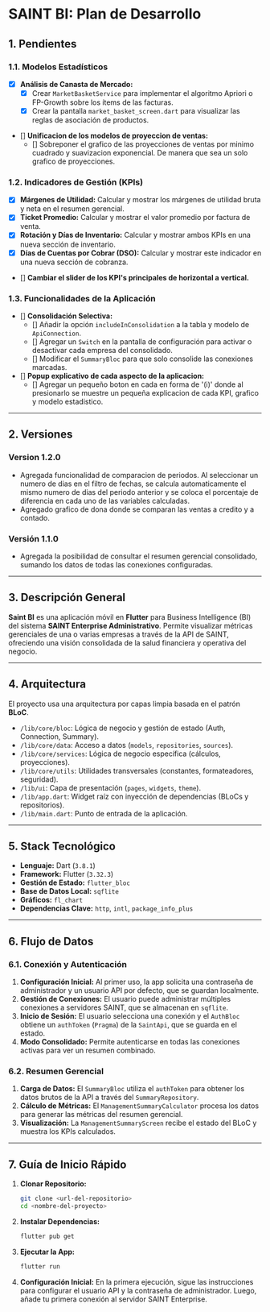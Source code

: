 # **SAINT BI: Plan de Desarrollo**

## **1. Pendientes**

### **1.1. Modelos Estadísticos**

* [X] **Análisis de Canasta de Mercado:**
    * [X] Crear `MarketBasketService` para implementar el algoritmo Apriori o FP-Growth sobre los ítems de las facturas.
    * [X] Crear la pantalla `market_basket_screen.dart` para visualizar las reglas de asociación de productos.

* [] **Unificacion de los modelos de proyeccion de ventas:**
    * [] Sobreponer el grafico de las proyecciones de ventas por minimo cuadrado y suavizacion exponencial. De manera que sea un solo grafico de proyecciones.

### **1.2. Indicadores de Gestión (KPIs)**

* [X] **Márgenes de Utilidad:** Calcular y mostrar los márgenes de utilidad bruta y neta en el resumen gerencial.
* [X] **Ticket Promedio:** Calcular y mostrar el valor promedio por factura de venta.
* [X] **Rotación y Días de Inventario:** Calcular y mostrar ambos KPIs en una nueva sección de inventario.
* [X] **Días de Cuentas por Cobrar (DSO):** Calcular y mostrar este indicador en una nueva sección de cobranza.
* [] **Cambiar el slider de los KPI's principales de horizontal a vertical.**

### **1.3. Funcionalidades de la Aplicación**

* [] **Consolidación Selectiva:**
    * [] Añadir la opción `includeInConsolidation` a la tabla y modelo de `ApiConnection`.
    * [] Agregar un `Switch` en la pantalla de configuración para activar o desactivar cada empresa del consolidado.
    * [] Modificar el `SummaryBloc` para que solo consolide las conexiones marcadas.
* [] **Popup explicativo de cada aspecto de la aplicacion:**
    * [] Agregar un pequeño boton en cada en forma de '(i)' donde al presionarlo se muestre un pequeña explicacion de cada KPI, grafico y modelo estadistico.

---

## **2. Versiones**

### **Version 1.2.0**
* Agregada funcionalidad de comparacion de periodos. Al seleccionar un numero de dias en el filtro de fechas, se calcula automaticamente el mismo numero de dias del periodo anterior y se coloca el porcentaje de diferencia en cada uno de las variables calculadas.
* Agregado grafico de dona donde se comparan las ventas a credito y a contado.

### **Versión 1.1.0**
* Agregada la posibilidad de consultar el resumen gerencial consolidado, sumando los datos de todas las conexiones configuradas.

---

## **3. Descripción General**

**Saint BI** es una aplicación móvil en **Flutter** para Business Intelligence (BI) del sistema **SAINT Enterprise Administrativo**. Permite visualizar métricas gerenciales de una o varias empresas a través de la API de SAINT, ofreciendo una visión consolidada de la salud financiera y operativa del negocio.

---

## **4. Arquitectura**

El proyecto usa una arquitectura por capas limpia basada en el patrón **BLoC**.

* `/lib/core/bloc`: Lógica de negocio y gestión de estado (Auth, Connection, Summary).
* `/lib/core/data`: Acceso a datos (`models`, `repositories`, `sources`).
* `/lib/core/services`: Lógica de negocio específica (cálculos, proyecciones).
* `/lib/core/utils`: Utilidades transversales (constantes, formateadores, seguridad).
* `/lib/ui`: Capa de presentación (`pages`, `widgets`, `theme`).
* `/lib/app.dart`: Widget raíz con inyección de dependencias (BLoCs y repositorios).
* `/lib/main.dart`: Punto de entrada de la aplicación.

---

## **5. Stack Tecnológico**

* **Lenguaje:** Dart (`3.8.1`)
* **Framework:** Flutter (`3.32.3`)
* **Gestión de Estado:** `flutter_bloc`
* **Base de Datos Local:** `sqflite`
* **Gráficos:** `fl_chart`
* **Dependencias Clave:** `http`, `intl`, `package_info_plus`

---

## **6. Flujo de Datos**

### **6.1. Conexión y Autenticación**

1.  **Configuración Inicial:** Al primer uso, la app solicita una contraseña de administrador y un usuario API por defecto, que se guardan localmente.
2.  **Gestión de Conexiones:** El usuario puede administrar múltiples conexiones a servidores SAINT, que se almacenan en `sqflite`.
3.  **Inicio de Sesión:** El usuario selecciona una conexión y el `AuthBloc` obtiene un `authToken` (`Pragma`) de la `SaintApi`, que se guarda en el estado.
4.  **Modo Consolidado:** Permite autenticarse en todas las conexiones activas para ver un resumen combinado.

### **6.2. Resumen Gerencial**

1.  **Carga de Datos:** El `SummaryBloc` utiliza el `authToken` para obtener los datos brutos de la API a través del `SummaryRepository`.
2.  **Cálculo de Métricas:** El `ManagementSummaryCalculator` procesa los datos para generar las métricas del resumen gerencial.
3.  **Visualización:** La `ManagementSummaryScreen` recibe el estado del BLoC y muestra los KPIs calculados.

---

## **7. Guía de Inicio Rápido**

1.  **Clonar Repositorio:**
    ```bash
    git clone <url-del-repositorio>
    cd <nombre-del-proyecto>
    ```
2.  **Instalar Dependencias:**
    ```bash
    flutter pub get
    ```
3.  **Ejecutar la App:**
    ```bash
    flutter run
    ```
4.  **Configuración Inicial:** En la primera ejecución, sigue las instrucciones para configurar el usuario API y la contraseña de administrador. Luego, añade tu primera conexión al servidor SAINT Enterprise.